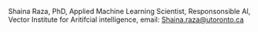 
Shaina Raza, PhD, Applied Machine Learning Scientist, Responsonsible AI, Vector Institute for Aritifcial intelligence, email: Shaina.raza@utoronto.ca